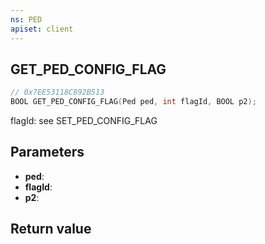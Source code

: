 ```yaml
---
ns: PED
apiset: client
---
```

## GET_PED_CONFIG_FLAG

```c
// 0x7EE53118C892B513
BOOL GET_PED_CONFIG_FLAG(Ped ped, int flagId, BOOL p2);
```

flagId: see SET_PED_CONFIG_FLAG

## Parameters
* **ped**:
* **flagId**:
* **p2**:

## Return value